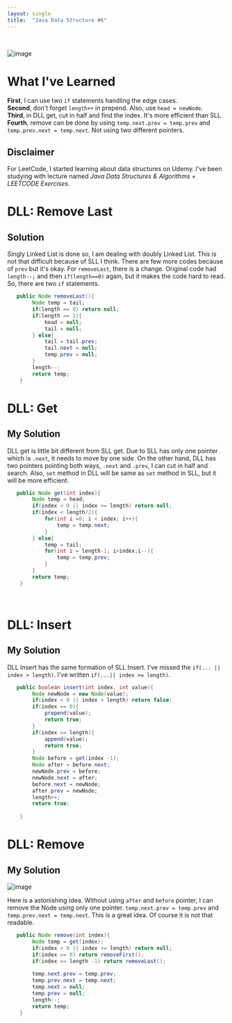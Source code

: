 ```yaml
---
layout: single
title:  "Java Data Structure #6"
---
```

<br>

![image](https://github.com/DutchVandaline/DutchVandaline.github.io/assets/142364450/b75c9826-3f3f-44ba-9d85-dc8eb7d3aba1)

# What I've Learned
**First**, I can use two `if` statements handling the edge cases.<br>
**Second**, don't forget `length++` in prepend. Also, use `head = newNode`.<br>
**Third**, in DLL get, cut in half and find the index. It's more efficient than SLL.<br>
**Fourth**, remove can be done by using `temp.next.prev = temp.prev` and `temp.prev.next = temp.next`. Not using two different pointers.<br>

## Disclaimer
 For LeetCode, I started learning about data structures on Udemy. I've been studying with lecture named *Java Data Structures & Algorithms + LEETCODE Exercises*. 

# DLL: Remove Last

## Solution

 Singly Linked List is done so, I am dealing with doubly Linked List. This is not that difficult because of SLL I think. There are few more codes because of `prev` but it's okay. For `removeLast`, there is a change. 
 Original code had `length--;` and then `if(length==0)` again, but it makes the code hard to read. So, there are two `if` statements.

```java
   public Node removeLast(){
	    Node temp = tail;
	    if(length == 0) return null;
	    if(length == 1){
	        head = null;
	        tail = null;
	    } else{
	        tail = tail.prev;
	        tail.next = null;
	        temp.prev = null;
	    }
	    length--;
	    return temp;
	}
```

# DLL: Get

## My Solution

DLL get is little bit different from SLL get. Due to SLL has only one pointer which is `.next`, it needs to move by one side. On the other hand, DLL has two pointers pointing both ways, `.next` and `.prev`, I can cut in half and search. Also, `set` method in DLL will be same as `set` method in SLL, but it will be more efficient.

```java
   public Node get(int index){
	    Node temp = head;
	    if(index < 0 || index >= length) return null;
	    if(index < length/2){
	        for(int i =0; i < index; i++){
	            temp = temp.next;
	        }
	    } else{
	        temp = tail;
	        for(int i = length-1; i>index;i--){
	            temp = temp.prev;
	        }
	    }
	    return temp;
	}
```
<br>

# DLL: Insert

## My Solution

DLL Insert has the same formation of SLL Insert. I've missed the `if(... || index > length)`. I've written `if(...|| index >= length)`. 

```java
   public boolean insert(int index, int value){
	    Node newNode = new Node(value);
	    if(index < 0 || index > length) return false;
	    if(index == 0){
	        prepend(value);
	        return true;
	    }
	    if(index == length){
	        append(value);
	        return true;
	    } 
	    Node before = get(index -1);
	    Node after = before.next;
	    newNode.prev = before;
	    newNode.next = after;
	    before.next = newNode;
	    after.prev = newNode;
	    length++;
	    return true;
	    
	}
```

# DLL: Remove

## My Solution

![image](https://github.com/DutchVandaline/DutchVandaline.github.io/assets/142364450/a1d8810c-c8bf-469f-b0a1-a38f94184749)

Here is a astonishing idea. Without using `after` and `before` pointer, I can remove the Node using only one pointer. `temp.next.prev = temp.prev` and `temp.prev.next = temp.next`. This is a great idea. Of course it is not that readable.

```java
   public Node remove(int index){
	    Node temp = get(index);
	    if(index < 0 || index >= length) return null;
	    if(index == 0) return removeFirst();
	    if(index == length -1) return removeLast();
	    
	    temp.next.prev = temp.prev;
	    temp.prev.next = temp.next;
	    temp.next = null;
	    temp.prev = null;
	    length--;
	    return temp;
	}
```

